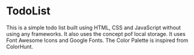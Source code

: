 # TodoList

This is a simple todo list built using HTML, CSS and JavaScript without using any frameworks.
It also uses the concept pof local storage.
It uses Font Awesome Icons and Google Fonts.
The Color Palette is inspired from ColorHunt.
